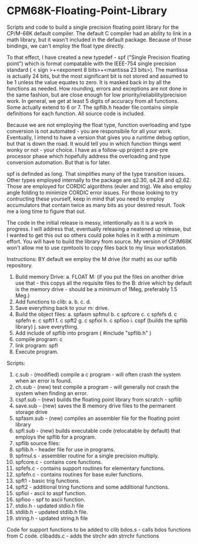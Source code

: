 # CPM68K-Floating-Point-Library
Scripts and code to build a single precision floating point library for the CP/M-68K default compiler.
The default C compiler had an ability to link in a math library, but it wasn't included in the default package.
Because of those bindings, we can't employ the float type directly.

To that effect, I have created a new typedef - spf ("Single Precision floating point") which is format compatable with the IEEE-754 single precision standard ( < sign >+<exponent 8 bits>+<mantissa 23 bits>). The mantissa is actually 24 bits, but the most significant bit is not stored and assumed to be 1 unless the value equates to zero. It is masked back in by all the functions as needed. How rounding, errors and exceptions are not done in the same fashion, but are close enough for low priority/reliability/precision work.  In general, we get at least 5 digits of accuracy from all functions.  Some actually extend to 6 or 7.  The spflib.h header file contains simple definitions for each function.  All source code is included.

Because we are not employing the float type, function overloading and type conversion is not automated - you are responsibile for all your work.  Eventually, I intend to have a version that gives you a runtime debug option, but that is down the road.  It would tell you in which function things went wonky or not - your choice.  I have as a follow-up project a pre-pre processor phase which hopefully address the overloading and type conversion automation.  But that is for later.

spf is definded as long.  That simplifies many of the type transition issues.  Other types employed internally to the package are q2.30, q4.28 and q2.62.  Those are employed for CORDIC algorithms (euler and trig).  We also employ angle folding to minimize CORDIC error issues.  For those looking to try contructing these yourself, keep in mind that you need to employ accumulators that contain twice as many bits as your desired result.  Took me a long time to figure that out.

The code in the initial release is messy, intentionally as it is a work in progress.  I will address that, eventually releasing a neatened up release, but I wanted to get this out so others could poke holes in it with a minimum effort. You will have to build the library from source.  My version of CP/M68K won't allow me to use cpmtools to copy files back to my linux workstation.

Instructions:  BY default we employ the M drive (for math) as our spflib repository.
1. Build memory Drive:
   a. FLOAT M:  (if you put the files on another drive use that - this copys all the requisite files to the B:         drive which by default is the memory drive - should be a minimum of 1Meg, preferably 1.5 Meg.)
2. Add functions to clib:
   a.
   b.
   c.
   d. 
4. Save everything back to your m: drive.
5. Build the object files:
   a. spfasm spfmul
   b. c spfcore
   c. c spfefs
   d. c spfefn
   e. c spft1
   f. c spft2
   g. c spfioi
   h. c spfioo
   i. cspf (builds the spflib library)
   j. save everything.
7. Add include of spflib into program (  #include "spflib.h"  )
8. compile program:  c <program name>
9. link program: spfl <program name>
10. Execute program.


Scripts:
1. c.sub - (modified) compile a c program - will often crash the system when an error is found.
2. ch.sub - (new) test compile a program - will generally not crash the system when finding an error.
3. cspf.sub - (new) builds the floating point library from scratch - spflib
4. save.sub - (new) saves the B memory drive files to the permanent storage drive
5. spfasm.sub - (new) compiles an assembler file for the floating point library
6. spfl.sub - (new) builds executable code (relocatable by default) that employs
           the spflib for a program.
7.  spflib source files:
8.  spflib.h - header file for use in programs.
9.  spfmul.s - assembler routine for a single precision multiply.
10. spfcore.c - contains core functions.
11. spfefs.c - contains support routines for elementary functions.
12. spfefn.c - contains routines for base euler functions.
13. spft1 - basic trig functions.
14. spft2 - additional tring functions and some additional functions.
15. spfioi - ascii to aspf function.
16. spfioo - spf to ascii function.
17. stdio.h - updated stdio.h file
18. stdlib.h - updated stdlib.h file.
19. string.h - updated string.h file



Code for support functions to be added to clib
   bdos.s - calls bdos functions from C code.
   clibadds.c - adds the strchr adn strrchr functions
